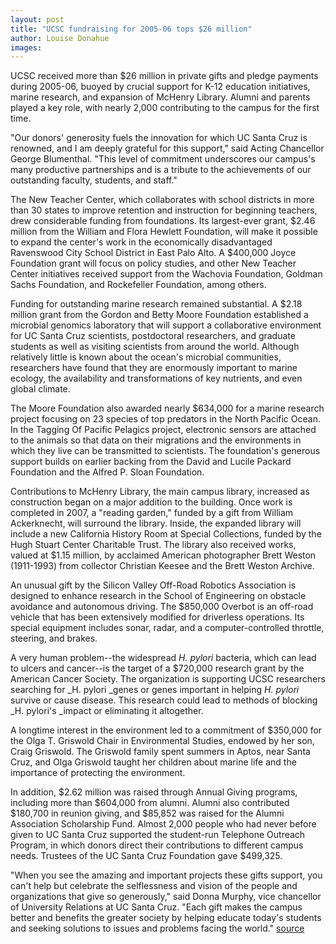 ```yaml
---
layout: post
title: "UCSC fundraising for 2005-06 tops $26 million"
author: Louise Donahue
images:
---
```


UCSC received more than $26 million in private gifts and pledge payments during 2005-06, buoyed by crucial support for K-12 education initiatives, marine research, and expansion of McHenry Library. Alumni and parents played a key role, with nearly 2,000 contributing to the campus for the first time.

"Our donors' generosity fuels the innovation for which UC Santa Cruz is renowned, and I am deeply grateful for this support," said Acting Chancellor George Blumenthal. "This level of commitment underscores our campus's many productive partnerships and is a tribute to the achievements of our outstanding faculty, students, and staff."

The New Teacher Center, which collaborates with school districts in more than 30 states to improve retention and instruction for beginning teachers, drew considerable funding from foundations. Its largest-ever grant, $2.46 million from the William and Flora Hewlett Foundation, will make it possible to expand the center's work in the economically disadvantaged Ravenswood City School District in East Palo Alto. A $400,000 Joyce Foundation grant will focus on policy studies, and other New Teacher Center initiatives received support from the Wachovia Foundation, Goldman Sachs Foundation, and Rockefeller Foundation, among others.

Funding for outstanding marine research remained substantial. A $2.18 million grant from the Gordon and Betty Moore Foundation established a microbial genomics laboratory that will support a collaborative environment for UC Santa Cruz scientists, postdoctoral researchers, and graduate students as well as visiting scientists from around the world. Although relatively little is known about the ocean's microbial communities, researchers have found that they are enormously important to marine ecology, the availability and transformations of key nutrients, and even global climate.

The Moore Foundation also awarded nearly $634,000 for a marine research project focusing on 23 species of top predators in the North Pacific Ocean. In the Tagging Of Pacific Pelagics project, electronic sensors are attached to the animals so that data on their migrations and the environments in which they live can be transmitted to scientists. The foundation's generous support builds on earlier backing from the David and Lucile Packard Foundation and the Alfred P. Sloan Foundation.

Contributions to McHenry Library, the main campus library, increased as construction began on a major addition to the building. Once work is completed in 2007, a "reading garden," funded by a gift from William Ackerknecht, will surround the library. Inside, the expanded library will include a new California History Room at Special Collections, funded by the Hugh Stuart Center Charitable Trust. The library also received works, valued at $1.15 million, by acclaimed American photographer Brett Weston (1911-1993) from collector Christian Keesee and the Brett Weston Archive.

An unusual gift by the Silicon Valley Off-Road Robotics Association is designed to enhance research in the School of Engineering on obstacle avoidance and autonomous driving. The $850,000 Overbot is an off-road vehicle that has been extensively modified for driverless operations. Its special equipment includes sonar, radar, and a computer-controlled throttle, steering, and brakes.

A very human problem--the widespread _H. pylori_ bacteria, which can lead to ulcers and cancer--is the target of a $720,000 research grant by the American Cancer Society. The organization is supporting UCSC researchers searching for _H. pylori _genes or genes important in helping _H. pylori_ survive or cause disease. This research could lead to methods of blocking _H. pylori's _impact or eliminating it altogether.

A longtime interest in the environment led to a commitment of $350,000 for the Olga T. Griswold Chair in Environmental Studies, endowed by her son, Craig Griswold. The Griswold family spent summers in Aptos, near Santa Cruz, and Olga Griswold taught her children about marine life and the importance of protecting the environment.

In addition, $2.62 million was raised through Annual Giving programs, including more than $604,000 from alumni. Alumni also contributed $180,700 in reunion giving, and $85,852 was raised for the Alumni Association Scholarship Fund. Almost 2,000 people who had never before given to UC Santa Cruz supported the student-run Telephone Outreach Program, in which donors direct their contributions to different campus needs. Trustees of the UC Santa Cruz Foundation gave $499,325.

"When you see the amazing and important projects these gifts support, you can't help but celebrate the selflessness and vision of the people and organizations that give so generously," said Donna Murphy, vice chancellor of University Relations at UC Santa Cruz. "Each gift makes the campus better and benefits the greater society by helping educate today's students and seeking solutions to issues and problems facing the world."
[source](http://www1.ucsc.edu/currents/06-07/09-18/fundraising.asp "Permalink to fundraising")
